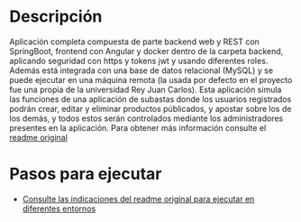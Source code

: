# Descripción

Aplicación completa compuesta de parte backend web y REST con SpringBoot, frontend con Angular y docker dentro de la carpeta backend, aplicando seguridad con https y tokens jwt y usando diferentes roles. Además está integrada con una base de datos relacional (MySQL) y se puede ejecutar en una máquina remota (la usada por defecto en el proyecto fue una propia de la universidad Rey Juan Carlos).
Esta aplicación simula las funciones de una aplicación de subastas donde los usuarios registrados podrán crear, editar y eliminar productos públicados, y apostar sobre los de los demás, y todos estos serán controlados mediante los administradores presentes en la aplicación. Para obtener más información consulte el [readme original](https://github.com/IvanGutierrrez/webapp/blob/main/ORIGINAL-README.md)

# Pasos para ejecutar

- [Consulte las indicaciones del readme original para ejecutar en diferentes entornos](https://github.com/IvanGutierrrez/webapp/blob/main/ORIGINAL-README.md#instructions-to-run)
